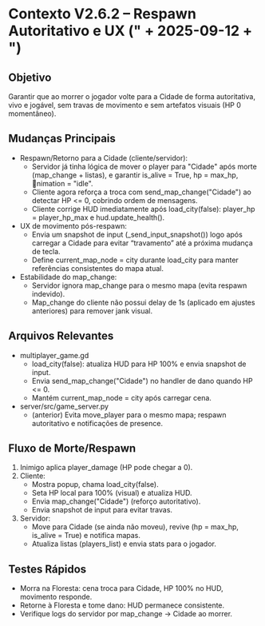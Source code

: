 ﻿# Contexto V2.6.2 – Respawn Autoritativo e UX (" + 2025-09-12 + ")

## Objetivo
Garantir que ao morrer o jogador volte para a Cidade de forma autoritativa, vivo e jogável, sem travas de movimento e sem artefatos visuais (HP 0 momentâneo).

## Mudanças Principais
- Respawn/Retorno para a Cidade (cliente/servidor):
  - Servidor já tinha lógica de mover o player para "Cidade" após morte (map_change + listas), e garantir is_alive = True, hp = max_hp, nimation = "idle".
  - Cliente agora reforça a troca com send_map_change("Cidade") ao detectar HP <= 0, cobrindo ordem de mensagens.
  - Cliente corrige HUD imediatamente após load_city(false): player_hp = player_hp_max e hud.update_health().
- UX de movimento pós-respawn:
  - Envia um snapshot de input (_send_input_snapshot()) logo após carregar a Cidade para evitar “travamento” até a próxima mudança de tecla.
  - Define current_map_node = city durante load_city para manter referências consistentes do mapa atual.
- Estabilidade do map_change:
  - Servidor ignora map_change para o mesmo mapa (evita respawn indevido).
  - Map_change do cliente não possui delay de 1s (aplicado em ajustes anteriores) para remover jank visual.

## Arquivos Relevantes
- multiplayer_game.gd
  - load_city(false): atualiza HUD para HP 100% e envia snapshot de input.
  - Envia send_map_change("Cidade") no handler de dano quando HP <= 0.
  - Mantém current_map_node = city após carregar cena.
- server/src/game_server.py
  - (anterior) Evita move_player para o mesmo mapa; respawn autoritativo e notificações de presence.

## Fluxo de Morte/Respawn
1. Inimigo aplica player_damage (HP pode chegar a 0).
2. Cliente:
   - Mostra popup, chama load_city(false).
   - Seta HP local para 100% (visual) e atualiza HUD.
   - Envia map_change("Cidade") (reforço autoritativo).
   - Envia snapshot de input para evitar travas.
3. Servidor:
   - Move para Cidade (se ainda não moveu), revive (hp = max_hp, is_alive = True) e notifica mapas.
   - Atualiza listas (players_list) e envia stats para o jogador.

## Testes Rápidos
- Morra na Floresta: cena troca para Cidade, HP 100% no HUD, movimento responde.
- Retorne à Floresta e tome dano: HUD permanece consistente.
- Verifique logs do servidor por map_change -> Cidade ao morrer.

